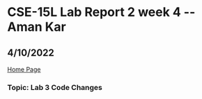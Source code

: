 # CSE-15L Lab Report 2 week 4 -- Aman Kar

## 4/10/2022


[Home Page](index.md)


### Topic: Lab 3 Code Changes
